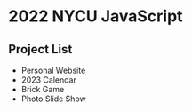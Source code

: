 # 2022 NYCU JavaScript
## Project List
- Personal Website
- 2023 Calendar
- Brick Game
- Photo Slide Show